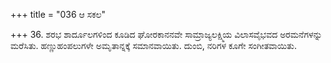 +++
title = "036 ಆ ಸಕಲ"

+++
36. ಶರಭ ಶಾರ್ದೂಲಗಳಿಂದ ಕೂಡಿದ ಘೋರಕಾನನವೇ ಸಾಮ್ರಾಜ್ಯಲಕ್ಷ್ಮಿಯ ವಿಲಾಸವೈಭವದ ಅರಮನೆಗಳನ್ನು ಮರೆಸಿತು. ಹಣ್ಣುಹಂಪಲುಗಳೇ ಅಮೃತಾನ್ನಕ್ಕೆ ಸಮಾನವಾಯಿತು. ದುಂಬಿ, ನರಿಗಳ ಕೂಗೇ ಸಂಗೀತವಾಯಿತು.